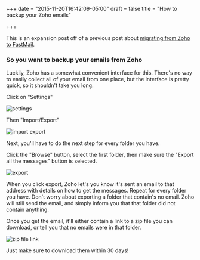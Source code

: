 +++
date = "2015-11-20T16:42:09-05:00"
draft = false
title = "How to backup your Zoho emails"

+++

This is an expansion post off of a previous post about [migrating from Zoho to FastMail](/post/migrate-your-domain-email-from-zoho-to-fastmail/).

### So you want to backup your emails from Zoho

Luckily, Zoho has a somewhat convenient interface for this.
There's no way to easily collect all of your email from one place, but the interface is pretty quick, so it shouldn't take you long.

Click on "Settings"

![settings](https://f001.backblaze.com/file/redlua/migrate-your-domain-email-from-zoho-to-fastmail/zoho-settings.png)

Then "Import/Export"

![import export](https://f001.backblaze.com/file/redlua/how-to-backup-your-zoho-emails/import-export.png)

Next, you'll have to do the next step for every folder you have.

Click the "Browse" button, select the first folder, then make sure the "Export all the messages" button is selected.

![export](https://f001.backblaze.com/file/redlua/how-to-backup-your-zoho-emails/export.png)

When you click export, Zoho let's you know it's sent an email to that address with details on how to get the messages.
Repeat for every folder you have.
Don't worry about exporting a folder that contain's no email.
Zoho will still send the email, and simply inform you that that folder did not contain anything.

Once you get the email, it'll either contain a link to a zip file you can download, or tell you that no emails were in that folder.

![zip file link](https://f001.backblaze.com/file/redlua/how-to-backup-your-zoho-emails/zip-file-link.png)

Just make sure to download them within 30 days!
